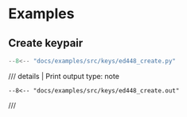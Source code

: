 # Examples

## Create keypair

```python
--8<-- "docs/examples/src/keys/ed448_create.py"
```

/// details | Print output
    type: note
``` 
--8<-- "docs/examples/src/keys/ed448_create.out"
```
///
